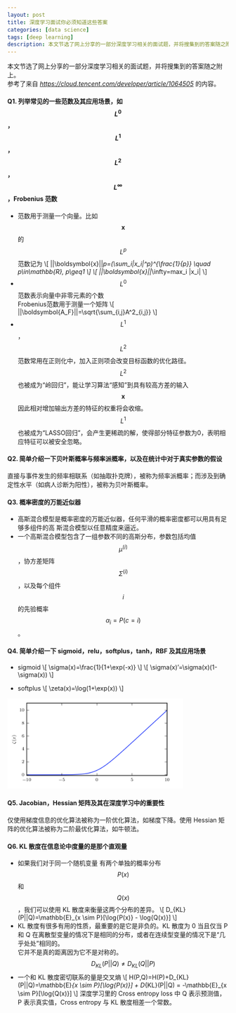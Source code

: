 ```yaml
---
layout: post
title: 深度学习面试你必须知道这些答案
categories: [data science]
tags: [deep learning]
description: 本文节选了网上分享的一部分深度学习相关的面试题，并将搜集到的答案随之附上。
---
```

本文节选了网上分享的一部分深度学习相关的面试题，并将搜集到的答案随之附上。  
参考了来自 _https://cloud.tencent.com/developer/article/1064505_ 的内容。

#### Q1. 列举常见的一些范数及其应用场景，如 $$L^0$$，$$L^1$$，$$L^2$$，$$L^\infty$$，Frobenius 范数
- 范数用于测量一个向量。比如 $$\boldsymbol{x}$$ 的 $$L^p$$ 范数记为
\\[
||\boldsymbol{x}||_p=(\sum_i|x_i|^p)^{\frac{1}{p}} \quad p\in\mathbb{R}, p\geq1
\\]
\\[
||\boldsymbol{x}||_\infty=max_i |x_i|
\\]
- $$L^0$$范数表示向量中非零元素的个数  
Frobenius范数用于测量一个矩阵
\\[
||\boldsymbol{A_F}||=\sqrt{\sum_{i,j}A^2_{i,j}}
\\]  
- $$L^1$$，$$L^2$$范数常用在正则化中，加入正则项会改变目标函数的优化路径。$$L^2$$也被成为“岭回归”，能让学习算法“感知”到具有较高方差的输入 $$\boldsymbol{x}$$ 因此相对增加输出方差的特征的权重将会收缩。$$L^1$$也被成为“LASSO回归”，会产生更稀疏的解，使得部分特征参数为0，表明相应特征可以被安全忽略。

#### Q2. 简单介绍一下贝叶斯概率与频率派概率，以及在统计中对于真实参数的假设
直接与事件发生的频率相联系（如抽取扑克牌），被称为频率派概率；而涉及到确定性水平（如病人诊断为阳性），被称为贝叶斯概率。

#### Q3. 概率密度的万能近似器
- 高斯混合模型是概率密度的万能近似器，任何平滑的概率密度都可以用具有足够多组件的高
斯混合模型以任意精度来逼近。  
- 一个高斯混合模型包含了一组参数不同的高斯分布，参数包括均值 $$\mu^(i)$$，协方差矩阵 $$\Sigma^(i)$$，以及每个组件 $$i$$ 的先验概率 $$\alpha_i=P(c=i)$$。

#### Q4. 简单介绍一下 sigmoid，relu，softplus，tanh，RBF 及其应用场景
- sigmoid
\\[
\sigma(x)=\frac{1}{1+\exp(-x)}
\\]
\\[
\sigma(x)’=\sigma(x)(1-\sigma(x))
\\]

- softplus
\\[
\zeta(x)=\log(1+\exp(x))
\\]
<img src="/images/2018-05-21-Anwsers-for-DL-Interview/softplus.png" width="400px"/>

#### Q5. Jacobian，Hessian 矩阵及其在深度学习中的重要性
仅使用梯度信息的优化算法被称为一阶优化算法，如梯度下降。使用 Hessian 矩阵的优化算法被称为二阶最优化算法，如牛顿法。

#### Q6. KL 散度在信息论中度量的是那个直观量
- 如果我们对于同一个随机变量 有两个单独的概率分布 $$P(x)$$ 和 $$Q(x)$$，我们可以使用 KL 散度来衡量这两个分布的差异。
\\[
D_{KL}(P||Q)=\mathbb{E}_{x \sim P}[\log{P(x)} - \log{Q(x)}]
\\]
- KL 散度有很多有用的性质，最重要的是它是非负的。KL 散度为 0 当且仅当 P 和 Q 在离散型变量的情况下是相同的分布，或者在连续型变量的情况下是“几乎处处”相同的。  
它并不是真的距离因为它不是对称的。$$D_{KL}(P||Q)\neq D_{KL}(Q||P)$$  
- 一个和 KL 散度密切联系的量是交叉熵
\\[
H(P,Q)=H(P)+D_{KL}(P||Q)=\mathbb{E}_{x \sim P}[\log{P(x)}] + D_{KL}(P||Q) = -\mathbb{E}_{x \sim P}[\log{Q(x)}]
\\]
深度学习里的 Cross entropy loss 中 Q 表示预测值，P 表示真实值，Cross entropy 与 KL 散度相差一个常数。